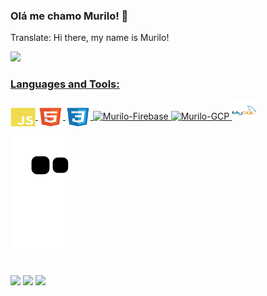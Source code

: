 ### Olá me chamo Murilo! 👋
Translate: Hi there, my name is Murilo!
<!-- Stats -->
<div>
  <a href="https://github.com/murjunior">
  <img height="180em" src="https://github-readme-stats.vercel.app/api?username=murjunior&show_icons=true&theme=github_dark&include_all_commits=true&count_private=true"/>
</div>
  <!-- Lingugens -->
<h3 align="left">Languages and Tools:</h3>
<p align="left"><div style="display: inline_block">
  <img align="center" alt="Murilo-Js" height="30" width="40" src="https://raw.githubusercontent.com/devicons/devicon/master/icons/javascript/javascript-plain.svg">
  <img align="center" alt="Murilo-HTML" height="30" width="40" src="https://raw.githubusercontent.com/devicons/devicon/master/icons/html5/html5-original.svg">
  <img align="center" alt="Murilo-CSS" height="30" width="40" src="https://raw.githubusercontent.com/devicons/devicon/master/icons/css3/css3-original.svg">
  <img aling="center" alt="Murilo-Firebase" height="30" width="40" src="https://www.vectorlogo.zone/logos/firebase/firebase-icon.svg">
  <img aling="center" alt="Murilo-GCP" height="30" width="40" src="https://www.vectorlogo.zone/logos/google_cloud/google_cloud-icon.svg">
  <img aling="center" alt="Murilo-GCP" height="30" width="40" src="https://raw.githubusercontent.com/devicons/devicon/master/icons/mysql/mysql-original-wordmark.svg">
  </a>
  
  ![Snake animation](https://github.com/rafaballerini/rafaballerini/blob/output/github-contribution-grid-snake.svg)
  
</div></p>


##
<!-- informações de contato -->  
<div> 
  <a href = "mailto:murilo@elevafoco.com.br"><img src="https://img.shields.io/badge/-Gmail-%23333?style=for-the-badge&logo=gmail&logoColor=white" target="_blank"></a>
  <a href="https://www.linkedin.com/in/murilo-de-paula-souza-junior-7a051a68/" target="_blank"><img src="https://img.shields.io/badge/-LinkedIn-%230077B5?style=for-the-badge&logo=linkedin&logoColor=white" target="_blank"></a>
  <a href="https://m.me/murilo.junior.967806" target="_blank"><img src="https://img.shields.io/badge/Messenger-00B2FF?style=for-the-badge&logo=messenger&logoColor=white"></a>
</div>
